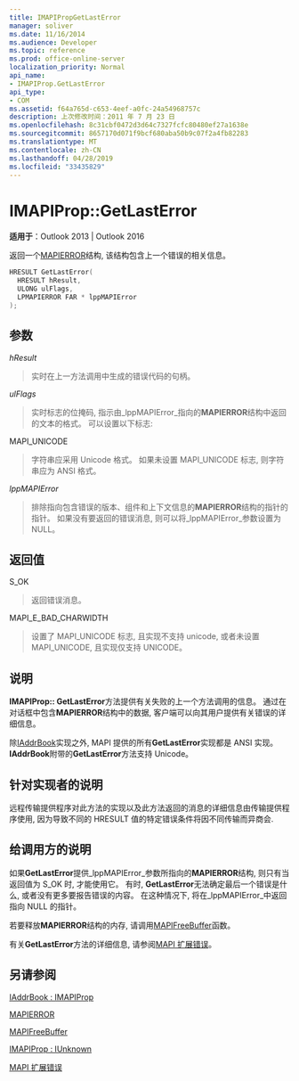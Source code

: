 ```yaml
---
title: IMAPIPropGetLastError
manager: soliver
ms.date: 11/16/2014
ms.audience: Developer
ms.topic: reference
ms.prod: office-online-server
localization_priority: Normal
api_name:
- IMAPIProp.GetLastError
api_type:
- COM
ms.assetid: f64a765d-c653-4eef-a0fc-24a54968757c
description: 上次修改时间：2011 年 7 月 23 日
ms.openlocfilehash: 8c31cbf0472d3d64c7327fcfc80480ef27a1638e
ms.sourcegitcommit: 8657170d071f9bcf680aba50b9c07f2a4fb82283
ms.translationtype: MT
ms.contentlocale: zh-CN
ms.lasthandoff: 04/28/2019
ms.locfileid: "33435829"
---
```

# <a name="imapipropgetlasterror"></a>IMAPIProp::GetLastError

  
  
**适用于**：Outlook 2013 | Outlook 2016 
  
返回一个[MAPIERROR](mapierror.md)结构, 该结构包含上一个错误的相关信息。 
  
```cpp
HRESULT GetLastError(
  HRESULT hResult,
  ULONG ulFlags,
  LPMAPIERROR FAR * lppMAPIError
);
```

## <a name="parameters"></a>参数

 _hResult_
  
> 实时在上一方法调用中生成的错误代码的句柄。
    
 _ulFlags_
  
> 实时标志的位掩码, 指示由_lppMAPIError_指向的**MAPIERROR**结构中返回的文本的格式。 可以设置以下标志:
    
MAPI_UNICODE 
  
> 字符串应采用 Unicode 格式。 如果未设置 MAPI_UNICODE 标志, 则字符串应为 ANSI 格式。
    
 _lppMAPIError_
  
> 排除指向包含错误的版本、组件和上下文信息的**MAPIERROR**结构的指针的指针。 如果没有要返回的错误消息, 则可以将_lppMAPIError_参数设置为 NULL。 
    
## <a name="return-value"></a>返回值

S_OK 
  
> 返回错误消息。
    
MAPI_E_BAD_CHARWIDTH 
  
> 设置了 MAPI_UNICODE 标志, 且实现不支持 unicode, 或者未设置 MAPI_UNICODE, 且实现仅支持 UNICODE。
    
## <a name="remarks"></a>说明

**IMAPIProp:: GetLastError**方法提供有关失败的上一个方法调用的信息。 通过在对话框中包含**MAPIERROR**结构中的数据, 客户端可以向其用户提供有关错误的详细信息。 
  
除[IAddrBook](iaddrbookimapiprop.md)实现之外, MAPI 提供的所有**GetLastError**实现都是 ANSI 实现。 **IAddrBook**附带的**GetLastError**方法支持 Unicode。 
  
## <a name="notes-to-implementers"></a>针对实现者的说明

远程传输提供程序对此方法的实现以及此方法返回的消息的详细信息由传输提供程序使用, 因为导致不同的 HRESULT 值的特定错误条件将因不同传输而异商会.
  
## <a name="notes-to-callers"></a>给调用方的说明

如果**GetLastError**提供_lppMAPIError_参数所指向的**MAPIERROR**结构, 则只有当返回值为 S_OK 时, 才能使用它。 有时, **GetLastError**无法确定最后一个错误是什么, 或者没有更多要报告错误的内容。 在这种情况下, 将在_lppMAPIError_中返回指向 NULL 的指针。 
  
若要释放**MAPIERROR**结构的内存, 请调用[MAPIFreeBuffer](mapifreebuffer.md)函数。 
  
有关**GetLastError**方法的详细信息, 请参阅[MAPI 扩展错误](mapi-extended-errors.md)。
  
## <a name="see-also"></a>另请参阅



[IAddrBook : IMAPIProp](iaddrbookimapiprop.md)
  
[MAPIERROR](mapierror.md)
  
[MAPIFreeBuffer](mapifreebuffer.md)
  
[IMAPIProp : IUnknown](imapipropiunknown.md)


[MAPI 扩展错误](mapi-extended-errors.md)

